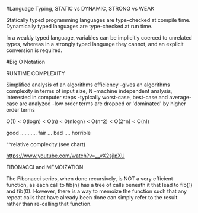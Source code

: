 #Language Typing, STATIC vs DYNAMIC, STRONG vs WEAK

Statically typed programming languages are type-checked at compile time.
Dynamically typed languages are type-checked at run time.

In a weakly typed language, variables can be implicitly coerced to unrelated types, whereas in a strongly typed language they cannot, and an explicit conversion is required.

#Big O Notation

RUNTIME COMPLEXITY

Simplified analysis of an algorithms efficiency
-gives an algorithms complexity in terms of input size, N
-machine independent analysis, interested in computer steps
-typically worst-case, best-case and average-case are analyzed
-low order terms are dropped or 'dominated' by higher order terms

O(1) < O(logn) < O(n) < 0(nlogn) < O(n^2) < O(2^n) < O(n!)

good ........... fair ... bad .... horrible

^^relative complexity (see chart)

https://www.youtube.com/watch?v=__vX2sjlpXU

FIBONACCI and MEMOIZATION

The Fibonacci series, when done recursively, is NOT a very efficient function, as each call to fib(n) has a tree of calls beneath it that lead to fib(1) and fib(0). However, there is a way to memoize the function such that any repeat calls that have already been done can simply refer to the result rather than re-calling that function.
